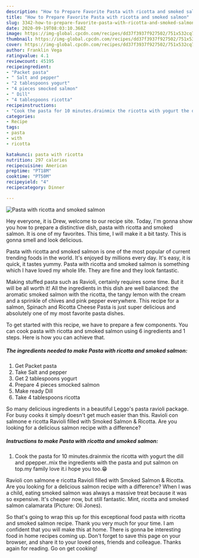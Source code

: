 ```yaml
---
description: "How to Prepare Favorite Pasta with ricotta and smoked salmon"
title: "How to Prepare Favorite Pasta with ricotta and smoked salmon"
slug: 3342-how-to-prepare-favorite-pasta-with-ricotta-and-smoked-salmon
date: 2020-09-19T08:03:10.368Z
image: https://img-global.cpcdn.com/recipes/dd37f3937f927502/751x532cq70/pasta-with-ricotta-and-smoked-salmon-recipe-main-photo.jpg
thumbnail: https://img-global.cpcdn.com/recipes/dd37f3937f927502/751x532cq70/pasta-with-ricotta-and-smoked-salmon-recipe-main-photo.jpg
cover: https://img-global.cpcdn.com/recipes/dd37f3937f927502/751x532cq70/pasta-with-ricotta-and-smoked-salmon-recipe-main-photo.jpg
author: Franklin Vega
ratingvalue: 4.1
reviewcount: 45195
recipeingredient:
- "Packet pasta"
- " Salt and pepper"
- "2 tablespoons yogurt"
- "4 pieces smocked salmon"
- " Dill"
- "4 tablespoons ricotta"
recipeinstructions:
- "Cook the pasta for 10 minutes.drainmix the ricotta with yogurt the dill and ppepper..mix the ingredients with the pasta and put salmon on top.my family love it.i hope you too.😁"
categories:
- Recipe
tags:
- pasta
- with
- ricotta

katakunci: pasta with ricotta 
nutrition: 297 calories
recipecuisine: American
preptime: "PT18M"
cooktime: "PT50M"
recipeyield: "4"
recipecategory: Dinner

---
```



![Pasta with ricotta and smoked salmon](https://img-global.cpcdn.com/recipes/dd37f3937f927502/751x532cq70/pasta-with-ricotta-and-smoked-salmon-recipe-main-photo.jpg)

Hey everyone, it is Drew, welcome to our recipe site. Today, I'm gonna show you how to prepare a distinctive dish, pasta with ricotta and smoked salmon. It is one of my favorites. This time, I will make it a bit tasty. This is gonna smell and look delicious.

Pasta with ricotta and smoked salmon is one of the most popular of current trending foods in the world. It's enjoyed by millions every day. It's easy, it is quick, it tastes yummy. Pasta with ricotta and smoked salmon is something which I have loved my whole life. They are fine and they look fantastic.

Making stuffed pasta such as Ravioli, certainly requires some time. But it will be all worth it! All the ingredients in this dish are well balanced: the aromatic smoked salmon with the ricotta, the tangy lemon with the cream and a sprinkle of chives and pink pepper everywhere. This recipe for a salmon, Spinach and Ricotta Cheese Pasta is just super delicious and absolutely one of my most favorite pasta dishes.


To get started with this recipe, we have to prepare a few components. You can cook pasta with ricotta and smoked salmon using 6 ingredients and 1 steps. Here is how you can achieve that.

<!--inarticleads1-->

##### The ingredients needed to make Pasta with ricotta and smoked salmon:

1. Get Packet pasta
1. Take  Salt and pepper
1. Get 2 tablespoons yogurt
1. Prepare 4 pieces smocked salmon
1. Make ready  Dill
1. Take 4 tablespoons ricotta


So many delicious ingredients in a beautiful Leggo&#39;s pasta ravioli package. For busy cooks it simply doesn&#39;t get much easier than this. Ravioli con salmone e ricotta Ravioli filled with Smoked Salmon &amp; Ricotta. Are you looking for a delicious salmon recipe with a difference? 

<!--inarticleads2-->

##### Instructions to make Pasta with ricotta and smoked salmon:

1. Cook the pasta for 10 minutes.drainmix the ricotta with yogurt the dill and ppepper..mix the ingredients with the pasta and put salmon on top.my family love it.i hope you too.😁


Ravioli con salmone e ricotta Ravioli filled with Smoked Salmon &amp; Ricotta. Are you looking for a delicious salmon recipe with a difference? When I was a child, eating smoked salmon was always a massive treat because it was so expensive. It&#39;s cheaper now, but still fantastic. Mint, ricotta and smoked salmon calamarata (Picture: Oli Jones). 

So that's going to wrap this up for this exceptional food pasta with ricotta and smoked salmon recipe. Thank you very much for your time. I am confident that you will make this at home. There is gonna be interesting food in home recipes coming up. Don't forget to save this page on your browser, and share it to your loved ones, friends and colleague. Thanks again for reading. Go on get cooking!
